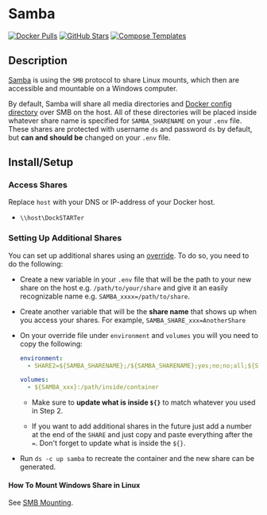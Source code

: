 # Samba

[![Docker Pulls](https://img.shields.io/docker/pulls/dperson/samba?style=flat-square&color=607D8B&label=docker%20pulls&logo=docker)](https://hub.docker.com/r/dperson/samba)
[![GitHub Stars](https://img.shields.io/github/stars/dperson/samba?style=flat-square&color=607D8B&label=github%20stars&logo=github)](https://github.com/dperson/samba)
[![Compose Templates](https://img.shields.io/static/v1?style=flat-square&color=607D8B&label=compose&message=templates)](https://github.com/GhostWriters/DockSTARTer/tree/master/compose/.apps/samba)

## Description

[Samba](https://www.samba.org/) is using the `SMB` protocol to share Linux mounts, which then are accessible and mountable on a Windows computer.

By default, Samba will share all media directories and [Docker config directory](https://dockstarter.com/basics/env-var-info/#dockerconfdir) over SMB on the host. All of these directories will be placed inside whatever share name is specified for `SAMBA_SHARENAME` on your `.env` file. These shares are protected with username `ds` and password `ds` by default, but **can and should be** changed on your `.env` file.

## Install/Setup

### Access Shares

Replace `host` with your DNS or IP-address of your Docker host.

- `\\host\DockSTARTer`

### Setting Up Additional Shares

You can set up additional shares using an [override](https://dockstarter.com/overrides/introduction/). To do so, you need to do the following:

- Create a new variable in your `.env` file that will be the path to your new share on the host e.g. `/path/to/your/share` and give it an easily recognizable name e.g. `SAMBA_xxxx=/path/to/share`.

- Create another variable that will be the **share name** that shows up when you access your shares. For example, `SAMBA_SHARE_xxx=AnotherShare`

- On your override file under `environment` and `volumes` you will you need to copy the following:

  ```yaml
  environment:
    - SHARE2=${SAMBA_SHARENAME};/${SAMBA_SHARENAME};yes;no;no;all;${SAMBA_USERNAME}

  volumes:
    - ${SAMBA_xxx}:/path/inside/container
  ```

  - Make sure to **update what is inside `${}`** to match whatever you used in Step 2.

  - If you want to add additional shares in the future just add a number at the end of the `SHARE` and just copy and paste everything after the `=`. Don't forget to update what is inside the `${}`.

- Run `ds -c up samba` to recreate the container and the new share can be generated.

#### How To Mount Windows Share in Linux

See [SMB Mounting](https://dockstarter.com/advanced/smb-mounting/).
